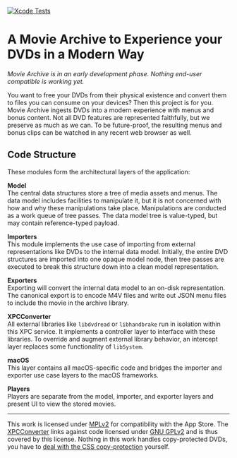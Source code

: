 [![Xcode Tests](https://github.com/mroi/movie-archive/actions/workflows/tests.yml/badge.svg)](https://github.com/mroi/movie-archive/actions/workflows/tests.yml)

A Movie Archive to Experience your DVDs in a Modern Way
=======================================================

*Movie Archive is in an early development phase. Nothing end-user compatible is working yet.*

You want to free your DVDs from their physical existence and convert them to files you can 
consume on your devices? Then this project is for you. Movie Archive ingests DVDs into a 
modern experience with menus and bonus content. Not all DVD features are represented 
faithfully, but we preserve as much as we can. To be future-proof, the resulting menus and 
bonus clips can be watched in any recent web browser as well.

Code Structure
--------------

These modules form the architectural layers of the application:

**Model**  
The central data structures store a tree of media assets and menus. The data model includes 
facilities to manipulate it, but it is not concerned with how and why these manipulations 
take place. Manipulations are conducted as a work queue of tree passes. The data model tree 
is value-typed, but may contain reference-typed payload.

**Importers**  
This module implements the use case of importing from external representations like DVDs to 
the internal data model. Initially, the entire DVD structures are imported into one opaque 
model node, then tree passes are executed to break this structure down into a clean model 
representation.

**Exporters**  
Exporting will convert the internal data model to an on-disk representation. The canonical 
export is to encode M4V files and write out JSON menu files to include the movie in the 
archive library.

**XPCConverter**  
All external libraries like `libdvdread` or `libhandbrake` run in isolation within this XPC 
service. It implements a controller layer to interface with these libraries. To override and 
augment external library behavior, an intercept layer replaces some functionality of 
`libSystem`.

**macOS**  
This layer contains all macOS-specific code and bridges the importer and exporter use case 
layers to the macOS frameworks.

**Players**  
Players are separate from the model, importer, and exporter layers and present UI to view 
the stored movies.

___
This work is licensed under [MPLv2](https://www.mozilla.org/en-US/MPL/2.0/) for 
compatibility with the App Store. The [XPCConverter](XPCConverter) links against code 
licensed under [GNU GPLv2](https://www.gnu.org/licenses/old-licenses/gpl-2.0.html) and is 
thus covered by this license. Nothing in this work handles copy-protected DVDs, you have to 
[deal with the CSS copy-protection](http://www.videolan.org/developers/libdvdcss.html) 
yourself.
